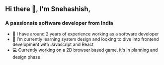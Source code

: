 ## Hi there 👋, I'm Snehashish,
### A passionate software developer from India
- 🔭 I have around 2 years of experience working as a software developer
- 🌱 I’m currently learning system design and looking to dive into frontend development with Javascript and React
- 💻 Currently working on a 2D browser based game, it's in planning and design phase
